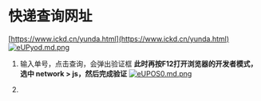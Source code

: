 # 快递查询网址
[https://www.ickd.cn/yunda.html](https://www.ickd.cn/yunda.html)
[![eUPyod.md.png](https://s2.ax1x.com/2019/08/01/eUPyod.md.png)](https://imgchr.com/i/eUPyod)

1. 输入单号，点击查询，会弹出验证框
	**此时再按F12打开浏览器的开发者模式，选中 network > js，然后完成验证**
	[![eUPOS0.md.png](https://s2.ax1x.com/2019/08/01/eUPOS0.md.png)](https://imgchr.com/i/eUPOS0)
	
2. 
<!--stackedit_data:
eyJoaXN0b3J5IjpbLTE4OTc1ODM5NjQsLTE3NTgwMDk4NzcsLT
cyNTM1NzY4OSwtMTY3OTY3OTI4MV19
-->